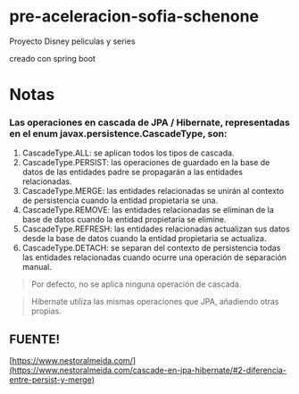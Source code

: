 # pre-aceleracion-sofia-schenone
Proyecto Disney peliculas y series

creado con spring boot

# Notas
### Las operaciones en cascada de JPA / Hibernate, representadas en el enum javax.persistence.CascadeType, son:

1. CascadeType.ALL: se aplican todos los tipos de cascada.
2. CascadeType.PERSIST: las operaciones de guardado en la base de datos de las entidades padre se propagarán a las entidades relacionadas.
3. CascadeType.MERGE: las entidades relacionadas se unirán al contexto de persistencia cuando la entidad propietaria se una.
4. CascadeType.REMOVE: las entidades relacionadas se eliminan de la base de datos cuando la entidad propietaria se elimine.
5. CascadeType.REFRESH: las entidades relacionadas actualizan sus datos desde la base de datos cuando la entidad propietaria se actualiza.
6. CascadeType.DETACH: se separan del contexto de persistencia todas las entidades relacionadas cuando ocurre una operación de separación manual.
> Por defecto, no se aplica ninguna operación de cascada.

> Hibernate utiliza las mismas operaciones que JPA, añadiendo otras propias. 
## FUENTE!
[https://www.nestoralmeida.com/](https://www.nestoralmeida.com/cascade-en-jpa-hibernate/#2-diferencia-entre-persist-y-merge)